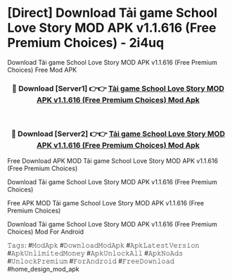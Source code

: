 # [Direct] Download Tải game School Love Story MOD APK v1.1.616 (Free Premium Choices) - 2i4uq
Download Tải game School Love Story MOD APK v1.1.616 (Free Premium Choices) Free Mod APK

<div align="center">
<h3>🔴 Download [Server1] 👉👉 <a href="https://apk-comot.site?title=Tải_game_School_Love_Story_MOD_APK_v1.1.616_(Free_Premium_Choices)">Tải game School Love Story MOD APK v1.1.616 (Free Premium Choices) Mod Apk</a></h3><br>

<h3>🔴 Download [Server2] 👉👉 <a href="https://apk-comot.site?title=Tải_game_School_Love_Story_MOD_APK_v1.1.616_(Free_Premium_Choices)">Tải game School Love Story MOD APK v1.1.616 (Free Premium Choices) Mod Apk</a></h3>
</div>


Free Download APK MOD Tải game School Love Story MOD APK v1.1.616 (Free Premium Choices)

Download Tải game School Love Story MOD APK v1.1.616 (Free Premium Choices) 

Free APK MOD Tải game School Love Story MOD APK v1.1.616 (Free Premium Choices) 

Download Tải game School Love Story MOD APK v1.1.616 (Free Premium Choices) Mod For Android

𝚃𝚊𝚐𝚜: #𝙼𝚘𝚍𝙰𝚙𝚔 #𝙳𝚘𝚠𝚗𝚕𝚘𝚊𝚍𝙼𝚘𝚍𝙰𝚙𝚔 #𝙰𝚙𝚔𝙻𝚊𝚝𝚎𝚜𝚝𝚅𝚎𝚛𝚜𝚒𝚘𝚗 #𝙰𝚙𝚔𝚄𝚗𝚕𝚒𝚖𝚒𝚝𝚎𝚍𝙼𝚘𝚗𝚎𝚢 #𝙰𝚙𝚔𝚄𝚗𝚕𝚘𝚌𝚔𝙰𝚕𝚕 #𝙰𝚙𝚔𝙽𝚘𝙰𝚍𝚜 #𝚄𝚗𝚕𝚘𝚌𝚔𝙿𝚛𝚎𝚖𝚒𝚞𝚖 #𝙵𝚘𝚛𝙰𝚗𝚍𝚛𝚘𝚒𝚍 #𝙵𝚛𝚎𝚎𝙳𝚘𝚠𝚗𝚕𝚘𝚊𝚍 #home_design_mod_apk